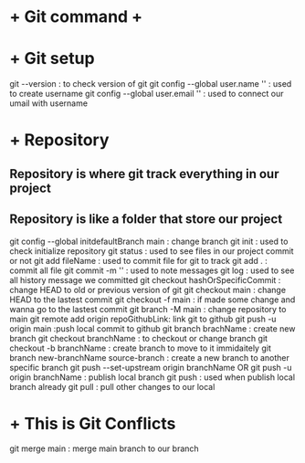 # + Git command +

# + Git setup

git --version : to check version of git
git config --global user.name '' : used to create username
git config --global user.email '' : used to connect our umail with username

# + Repository

## Repository is where git track everything in our project

## Repository is like a folder that store our project

git config --global initdefaultBranch main : change branch
git init : used to check initialize repository
git status : used to see files in our project commit or not
git add fileName : used to commit file for git to track
git add . : commit all file
git commit -m '' : used to note messages
git log : used to see all history message we committed
git checkout hashOrSpecificCommit : change HEAD to old or previous version of git
git checkout main : change HEAD to the lastest commit
git checkout -f main : if made some change and wanna go to the lastest commit
git branch -M main : change repository to main
git remote add origin repoGithubLink: link git to github
git push -u origin main :push local commit to github
git branch brachName : create new branch
git checkout branchName : to checkout or change branch
git checkout -b branchName : create branch to move to it immidaitely
git branch new-branchName source-branch : create a new branch to another specific branch
git push --set-upstream origin branchName OR git push -u origin branchName : publish local branch
git push : used when publish local branch already
git pull : pull other changes to our local

# + This is Git Conflicts

git merge main : merge main branch to our branch
